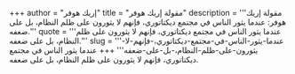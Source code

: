 +++
author = "إريك هوفر"
title = "مقولة إريك هوفر"
description = '''مقولة إريك هوفر: عندما يثور الناس في مجتمع ديكتاتوري، فإنهم لا يثورون على ظلم النظام، بل على ضعفه.'''
quote = '''عندما يثور الناس في مجتمع ديكتاتوري، فإنهم لا يثورون على ظلم النظام، بل على ضعفه.'''
slug = '''عندما-يثور-الناس-في-مجتمع-ديكتاتوري،-فإنهم-لا-يثورون-على-ظلم-النظام،-بل-على-ضعفه'''
+++
عندما يثور الناس في مجتمع ديكتاتوري، فإنهم لا يثورون على ظلم النظام، بل على ضعفه.
